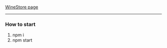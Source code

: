 <a href='https://olyathecute.github.io/WineStore/'>WineStore page</a>

<hr> 

### How to start

1. npm i
2. npm start


